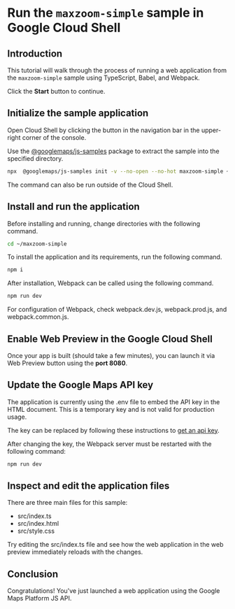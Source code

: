 # Run the `maxzoom-simple` sample in Google Cloud Shell

<walkthrough-tutorial-duration duration="10"/>

## Introduction

This tutorial will walk through the process of running a web application from
the `maxzoom-simple` sample using TypeScript, Babel, and Webpack.

Click the **Start** button to continue.

## Initialize the sample application

Open Cloud Shell by clicking the
<walkthrough-cloud-shell-icon></walkthrough-cloud-shell-icon> button in the
navigation bar in the upper-right corner of the console.

Use the [@googlemaps/js-samples](https://www.npmjs.com/package/@googlemaps/js-samples) package to 
extract the sample into the specified directory.

```bash
npx  @googlemaps/js-samples init -v --no-open --no-hot maxzoom-simple ~/maxzoom-simple
```

The command can also be run outside of the Cloud Shell.

## Install and run the application

Before installing and running, change directories with the following command.

```bash
cd ~/maxzoom-simple
```

To install the application and its requirements, run the following command.

```bash
npm i
```

After installation, Webpack can be called using the following command.

```bash
npm run dev
```

For configuration of Webpack, check
<walkthrough-editor-open-file filePath="maxzoom-simple/webpack.dev.js">webpack.dev.js</walkthrough-editor-open-file>,
<walkthrough-editor-open-file filePath="maxzoom-simple/webpack.prod.js">webpack.prod.js</walkthrough-editor-open-file>,
and
<walkthrough-editor-open-file filePath="maxzoom-simple/webpack.common.js">webpack.common.js</walkthrough-editor-open-file>.

## Enable Web Preview in the Google Cloud Shell

Once your app is built (should take a few minutes), you can launch it via
<walkthrough-spotlight-pointer target="cloudshell" spotlightId="devshell-web-preview-button">Web
Preview button</walkthrough-spotlight-pointer> using the **port 8080**.

## Update the Google Maps API key

The application is currently using the
<walkthrough-editor-open-file filePath="maxzoom-simple/.env">.env</walkthrough-editor-open-file>
file to embed the API key in the HTML document. This is a temporary key and is
not valid for production usage.

The key can be replaced by following these instructions to
[get an api key](https://developers.google.com/maps/documentation/javascript/get-api-key).

After changing the key, the Webpack server must be restarted with the following
command:

```bash
npm run dev
```

## Inspect and edit the application files

There are three main files for this sample:

*   <walkthrough-editor-open-file filePath="maxzoom-simple/src/index.ts">src/index.ts</walkthrough-editor-open-file>
*   <walkthrough-editor-open-file filePath="maxzoom-simple/src/index.html">src/index.html</walkthrough-editor-open-file>
*   <walkthrough-editor-open-file filePath="maxzoom-simple/src/style.css">src/style.css</walkthrough-editor-open-file>

Try editing the <walkthrough-editor-open-file filePath="maxzoom-simple/src/index.ts">src/index.ts</walkthrough-editor-open-file> file and see how the web application in the web preview immediately reloads with the changes.

## Conclusion

<walkthrough-conclusion-trophy></walkthrough-conclusion-trophy>

Congratulations! You've just launched a web application using the Google Maps
Platform JS API.
